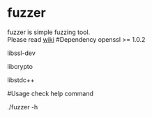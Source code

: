 # fuzzer
fuzzer is simple fuzzing tool.<br>
Please read [wiki](https://github.com/jpsuper/fuzzer/wiki)
#Dependency
openssl >= 1.0.2

libssl-dev

libcrypto

libstdc++

#Usage
check help command

./fuzzer -h
